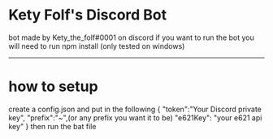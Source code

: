 # Kety Folf's Discord Bot
bot made by Kety_the_folf#0001 on discord
if you want to run the bot you will need to run npm install (only tested on windows)

---

# how to setup
create a config.json
and put in the following
{
"token":"Your Discord private key",
"prefix":"~",(or any prefix you want it to be)
"e621Key": "your e621 api key"
}
then run the bat file
